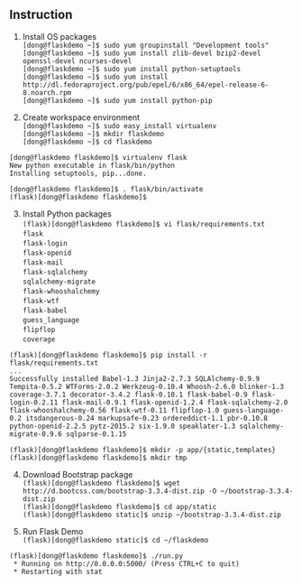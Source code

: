Instruction
---
1. Install OS packages<br>
  `[dong@flaskdemo ~]$ sudo yum groupinstall "Development tools"`<br>
  `[dong@flaskdemo ~]$ sudo yum install zlib-devel bzip2-devel openssl-devel ncurses-devel`<br>
  `[dong@flaskdemo ~]$ sudo yum install python-setuptools`<br>
  `[dong@flaskdemo ~]$ sudo yum install http://dl.fedoraproject.org/pub/epel/6/x86_64/epel-release-6-8.noarch.rpm`<br>
  `[dong@flaskdemo ~]$ sudo yum install python-pip`<br>

2. Create workspace environment<br>
  `[dong@flaskdemo ~]$ sudo easy_install virtualenv`<br>
  `[dong@flaskdemo ~]$ mkdir flaskdemo`<br>
  `[dong@flaskdemo ~]$ cd flaskdemo`<br>
  
  `[dong@flaskdemo flaskdemo]$ virtualenv flask`<br>
  `New python executable in flask/bin/python`<br>
  `Installing setuptools, pip...done.`<br>
  
  `[dong@flaskdemo flaskdemo]$ . flask/bin/activate`<br>
  `(flask)[dong@flaskdemo flaskdemo]$ `<br>

3. Install Python packages<br>
  `(flask)[dong@flaskdemo flaskdemo]$ vi flask/requirements.txt`<br>
  `flask`<br>
  `flask-login`<br>
  `flask-openid`<br>
  `flask-mail`<br>
  `flask-sqlalchemy`<br>
  `sqlalchemy-migrate`<br>
  `flask-whooshalchemy`<br>
  `flask-wtf`<br>
  `flask-babel`<br>
  `guess_language`<br>
  `flipflop`<br>
  `coverage`<br>
  
  `(flask)[dong@flaskdemo flaskdemo]$ pip install -r flask/requirements.txt`<br>
  `...`<br>
  `Successfully installed Babel-1.3 Jinja2-2.7.3 SQLAlchemy-0.9.9 Tempita-0.5.2 WTForms-2.0.2 Werkzeug-0.10.4 Whoosh-2.6.0 blinker-1.3 coverage-3.7.1 decorator-3.4.2 flask-0.10.1 flask-babel-0.9 flask-login-0.2.11 flask-mail-0.9.1 flask-openid-1.2.4 flask-sqlalchemy-2.0 flask-whooshalchemy-0.56 flask-wtf-0.11 flipflop-1.0 guess-language-0.2 itsdangerous-0.24 markupsafe-0.23 ordereddict-1.1 pbr-0.10.8 python-openid-2.2.5 pytz-2015.2 six-1.9.0 speaklater-1.3 sqlalchemy-migrate-0.9.6 sqlparse-0.1.15`<br>
  
  `(flask)[dong@flaskdemo flaskdemo]$ mkdir -p app/{static,templates}`<br>
  `(flask)[dong@flaskdemo flaskdemo]$ mkdir tmp`<br>

4. Download Bootstrap package<br>
  `(flask)[dong@flaskdemo flaskdemo]$ wget http://d.bootcss.com/bootstrap-3.3.4-dist.zip -O ~/bootstrap-3.3.4-dist.zip`<br>
  `(flask)[dong@flaskdemo flaskdemo]$ cd app/static`<br>
  `(flask)[dong@flaskdemo static]$ unzip ~/bootstrap-3.3.4-dist.zip`<br>

5. Run Flask Demo<br>
  `(flask)[dong@flaskdemo static]$ cd ~/flaskdemo`<br>
  
  `(flask)[dong@flaskdemo flaskdemo]$ ./run.py`<br>
  ` * Running on http://0.0.0.0:5000/ (Press CTRL+C to quit)`<br>
  ` * Restarting with stat`<br>
